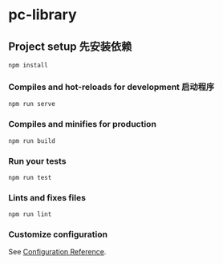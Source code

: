 # pc-library

## Project setup 先安装依赖
```
npm install
```

### Compiles and hot-reloads for development 启动程序
```
npm run serve
```

### Compiles and minifies for production
```
npm run build
```

### Run your tests
```
npm run test
```

### Lints and fixes files
```
npm run lint
```

### Customize configuration
See [Configuration Reference](https://cli.vuejs.org/config/).
